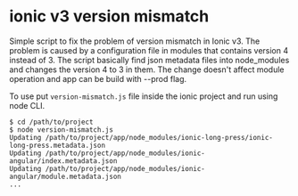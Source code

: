 # ionic v3 version mismatch

Simple script to fix the problem of version mismatch in Ionic v3. The problem is caused by a configuration file in modules that contains version 4 instead of 3. The script basically find json metadata files into node_modules and changes the version 4 to 3 in them. The change doesn't affect module operation and app can be build with --prod flag.

To use put `version-mismatch.js` file inside the ionic project and run using node CLI.

```
$ cd /path/to/project
$ node version-mismatch.js
Updating /path/to/project/app/node_modules/ionic-long-press/ionic-long-press.metadata.json
Updating /path/to/project/app/node_modules/ionic-angular/index.metadata.json
Updating /path/to/project/app/node_modules/ionic-angular/module.metadata.json
...
```
